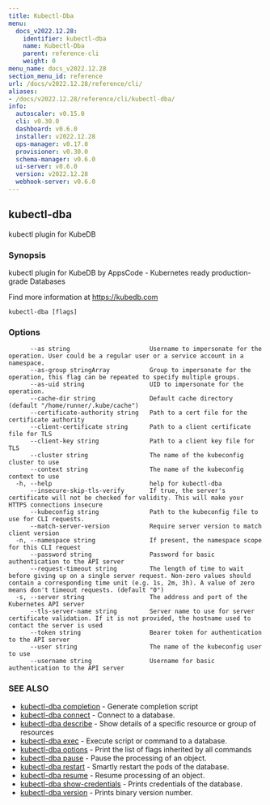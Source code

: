 ```yaml
---
title: Kubectl-Dba
menu:
  docs_v2022.12.28:
    identifier: kubectl-dba
    name: Kubectl-Dba
    parent: reference-cli
    weight: 0
menu_name: docs_v2022.12.28
section_menu_id: reference
url: /docs/v2022.12.28/reference/cli/
aliases:
- /docs/v2022.12.28/reference/cli/kubectl-dba/
info:
  autoscaler: v0.15.0
  cli: v0.30.0
  dashboard: v0.6.0
  installer: v2022.12.28
  ops-manager: v0.17.0
  provisioner: v0.30.0
  schema-manager: v0.6.0
  ui-server: v0.6.0
  version: v2022.12.28
  webhook-server: v0.6.0
---
```


## kubectl-dba

kubectl plugin for KubeDB

### Synopsis

kubectl plugin for KubeDB by AppsCode - Kubernetes ready production-grade Databases

 Find more information at https://kubedb.com

```
kubectl-dba [flags]
```

### Options

```
      --as string                      Username to impersonate for the operation. User could be a regular user or a service account in a namespace.
      --as-group stringArray           Group to impersonate for the operation, this flag can be repeated to specify multiple groups.
      --as-uid string                  UID to impersonate for the operation.
      --cache-dir string               Default cache directory (default "/home/runner/.kube/cache")
      --certificate-authority string   Path to a cert file for the certificate authority
      --client-certificate string      Path to a client certificate file for TLS
      --client-key string              Path to a client key file for TLS
      --cluster string                 The name of the kubeconfig cluster to use
      --context string                 The name of the kubeconfig context to use
  -h, --help                           help for kubectl-dba
      --insecure-skip-tls-verify       If true, the server's certificate will not be checked for validity. This will make your HTTPS connections insecure
      --kubeconfig string              Path to the kubeconfig file to use for CLI requests.
      --match-server-version           Require server version to match client version
  -n, --namespace string               If present, the namespace scope for this CLI request
      --password string                Password for basic authentication to the API server
      --request-timeout string         The length of time to wait before giving up on a single server request. Non-zero values should contain a corresponding time unit (e.g. 1s, 2m, 3h). A value of zero means don't timeout requests. (default "0")
  -s, --server string                  The address and port of the Kubernetes API server
      --tls-server-name string         Server name to use for server certificate validation. If it is not provided, the hostname used to contact the server is used
      --token string                   Bearer token for authentication to the API server
      --user string                    The name of the kubeconfig user to use
      --username string                Username for basic authentication to the API server
```

### SEE ALSO

* [kubectl-dba completion](/docs/v2022.12.28/reference/cli/kubectl-dba_completion)	 - Generate completion script
* [kubectl-dba connect](/docs/v2022.12.28/reference/cli/kubectl-dba_connect)	 - Connect to a database.
* [kubectl-dba describe](/docs/v2022.12.28/reference/cli/kubectl-dba_describe)	 - Show details of a specific resource or group of resources
* [kubectl-dba exec](/docs/v2022.12.28/reference/cli/kubectl-dba_exec)	 - Execute script or command to a database.
* [kubectl-dba options](/docs/v2022.12.28/reference/cli/kubectl-dba_options)	 - Print the list of flags inherited by all commands
* [kubectl-dba pause](/docs/v2022.12.28/reference/cli/kubectl-dba_pause)	 - Pause the processing of an object.
* [kubectl-dba restart](/docs/v2022.12.28/reference/cli/kubectl-dba_restart)	 - Smartly restart the pods of the database.
* [kubectl-dba resume](/docs/v2022.12.28/reference/cli/kubectl-dba_resume)	 - Resume processing of an object.
* [kubectl-dba show-credentials](/docs/v2022.12.28/reference/cli/kubectl-dba_show-credentials)	 - Prints credentials of the database.
* [kubectl-dba version](/docs/v2022.12.28/reference/cli/kubectl-dba_version)	 - Prints binary version number.

